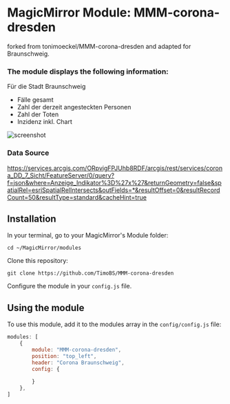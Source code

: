 # MagicMirror Module: MMM-corona-dresden 
forked from tonimoeckel/MMM-corona-dresden and adapted for Braunschweig.


### The module displays the following information:

Für die Stadt Braunschweig
* Fälle gesamt
* Zahl der derzeit angesteckten Personen
* Zahl der Toten
* Inzidenz inkl. Chart

![screenshot](https://github.com/tonimoeckel/MMM-corona-dresden/blob/main/screenshot/screen.png)


### Data Source
https://services.arcgis.com/ORpvigFPJUhb8RDF/arcgis/rest/services/corona_DD_7_Sicht/FeatureServer/0/query?f=json&where=Anzeige_Indikator%3D%27x%27&returnGeometry=false&spatialRel=esriSpatialRelIntersects&outFields=*&resultOffset=0&resultRecordCount=50&resultType=standard&cacheHint=true

## Installation

In your terminal, go to your MagicMirror's Module folder:
````
cd ~/MagicMirror/modules
````

Clone this repository:
````
git clone https://github.com/TimoBS/MMM-corona-dresden
````


Configure the module in your `config.js` file.

## Using the module

To use this module, add it to the modules array in the `config/config.js` file:
````javascript
modules: [
    {
        module: "MMM-corona-dresden",
        position: "top_left",
        header: "Corona Braunschweig",
        config: {
            
        }
    },
]
````
